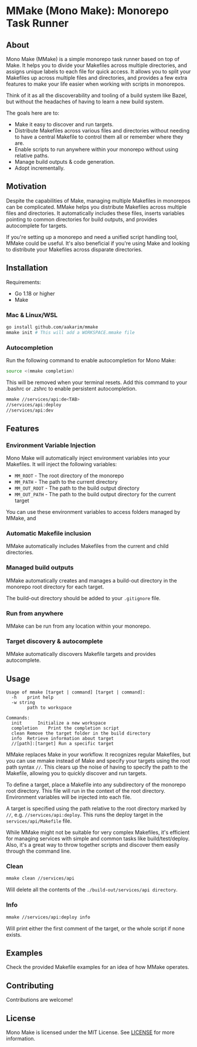 # MMake (Mono Make): Monorepo Task Runner
    
## About
Mono Make (MMake) is a simple monorepo task runner based on top of Make. It helps you to divide your Makefiles across multiple directories, and assigns unique labels to each file for quick access. It allows you to split your Makefiles up across multiple files and directories, and provides a few extra features to make your life easier when working with scripts in monorepos.

Think of it as all the discoverability and tooling of a build system like Bazel, but without the headaches of having to learn a new build system. 

The goals here are to:
- Make it easy to discover and run targets.
- Distribute Makefiles across various files and directories without needing to have a central Makefile to control them all or remember where they are.
- Enable scripts to run anywhere within your monorepo without using relative paths.
- Manage build outputs & code generation.
- Adopt incrementally.

## Motivation
Despite the capabilities of Make, managing multiple Makefiles in monorepos can be complicated. MMake helps you distribute Makefiles across multiple files and directories. It automatically includes these files, inserts variables pointing to common directories for build outputs, and provides autocomplete for targets.

If you're setting up a monorepo and need a unified script handling tool, MMake could be useful. It's also beneficial if you're using Make and looking to distribute your Makefiles across disparate directories.

## Installation
Requirements:
- Go 1.18 or higher
- Make

### Mac & Linux/WSL
```bash
go install github.com/aakarim/mmake
mmake init # This will add a WORKSPACE.mmake file
```

### Autocompletion 
Run the following command to enable autocompletion for Mono Make:
```bash
source <(mmake completion)
```
This will be removed when your terminal resets. Add this command to your .bashrc or .zshrc to enable persistent autocompletion.

```bash
mmake //services/api:de<TAB> 
//services/api:deploy
//services/api:dev
```
## Features
### Environment Variable Injection
Mono Make will automatically inject environment variables into your Makefiles. It will inject the following variables:
- `MM_ROOT` - The root directory of the monorepo
- `MM_PATH` - The path to the current directory
- `MM_OUT_ROOT` - The path to the build output directory
- `MM_OUT_PATH` - The path to the build output directory for the 
current target

You can use these environment variables to access folders managed by MMake, and 

### Automatic Makefile inclusion
MMake automatically includes Makefiles from the current and child directories.

### Managed build outputs
MMake automatically creates and manages a build-out directory in the monorepo root directory for each target. 

The build-out directory should be added to your `.gitignore` file.

### Run from anywhere
MMake can be run from any location within your monorepo.

### Target discovery & autocomplete
MMake automatically discovers Makefile targets and provides autocomplete.

## Usage
```
Usage of mmake [target | command] [target | command]:
  -h	print help
  -w string
    	path to workspace

Commands:
  init		Initialize a new workspace
  completion	Print the completion script
  clean	Remove the target folder in the build directory
  info	Retrieve information about target
  //[path]:[target]	Run a specific target
```
MMake replaces Make in your workflow. It recognizes regular Makefiles, but you can use mmake instead of Make and specify your targets using the root path syntax `//`. This clears up the noise of having to specify the path to the Makefile, allowing you to quickly discover and run targets.

To define a target, place a Makefile into any subdirectory of the monorepo root directory. This file will run in the context of the root directory. Environment variables will be injected into each file.

A target is specified using the path relative to the root directory marked by `//`, e.g. `//services/api:deploy`. This runs the deploy target in the `services/api/Makefile` file.

While MMake might not be suitable for very complex Makefiles, it's efficient for managing services with simple and common tasks like build/test/deploy. Also, it's a great way to throw together scripts and discover them easily through the command line. 

### Clean
```bash
mmake clean //services/api
```
Will delete all the contents of the `./build-out/services/api directory`.

### Info
```bash
mmake //services/api:deploy info
```
Will print either the first comment of the target, or the whole script if none exists.

## Examples
Check the provided Makefile examples for an idea of how MMake operates.

## Contributing
Contributions are welcome!

## License
Mono Make is licensed under the MIT License. See [LICENSE](LICENSE) for more information.
```
